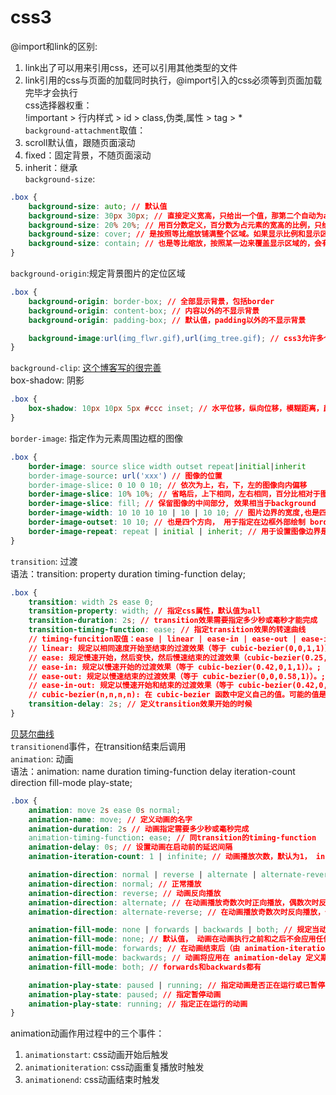 # css3
@import和link的区别:<br />
1. link出了可以用来引用css，还可以引用其他类型的文件<br />
2. link引用的css与页面的加载同时执行，@import引入的css必须等到页面加载完毕才会执行<br />
css选择器权重：<br />
!important > 行内样式 > id > class,伪类,属性 > tag > * <br />
```background-attachment```取值：<br />
1. scroll默认值，跟随页面滚动<br />
2. fixed：固定背景，不随页面滚动<br />
3. inherit：继承<br />
```background-size```:<br />
```css
.box {
    background-size: auto; // 默认值
    background-size: 30px 30px; // 直接定义宽高，只给出一个值，那第二个自动为auto
    background-size: 20% 20%; // 用百分数定义，百分数为占元素的宽高的比例，只给出一个值，那第二个自动为auto
    background-size: cover; // 是按照等比缩放铺满整个区域。如果显示比例和显示区域的比例相差很大某些部分会不显示，比如长度比宽度大很多，则宽度左侧会有一部分不显示
    background-size: contain; // 也是等比缩放，按照某一边来覆盖显示区域的，会有白边
}
```
```background-origin```:规定背景图片的定位区域
```css
.box {
    background-origin: border-box; // 全部显示背景，包括border
    background-origin: content-box; // 内容以外的不显示背景
    background-origin: padding-box; // 默认值，padding以外的不显示背景

    background-image:url(img_flwr.gif),url(img_tree.gif); // css3允许多个图像重叠
}
```
```background-clip```: [这个博客写的很完善](https://blog.csdn.net/cysear/article/details/50238265)<br />
box-shadow: 阴影
```css
.box {
    box-shadow: 10px 10px 5px #ccc inset; // 水平位移，纵向位移，模糊距离，颜色，内模糊
}
```
```border-image```: 指定作为元素周围边框的图像
```css
.box {
    border-image: source slice width outset repeat|initial|inherit
    border-image-source: url('xxx') // 图像的位置
    border-image-slice: 0 10 0 10; // 依次为上，右，下，左的图像向内偏移
    border-image-slice: 10% 10%; // 省略后，上下相同，左右相同，百分比相对于图片的宽和高
    border-image-slice: fill; // 保留图像的中间部分, 效果相当于background
    border-image-width: 10 10 10 10 | 10 | 10 10; // 图片边界的宽度,也是四个方向，可以是百分数
    border-image-outset: 10 10; // 也是四个方向， 用于指定在边框外部绘制 border-image-area 的量
    border-image-repeat: repeat | initial | inherit; // 用于设置图像边界是否应重复（repeat）、拉伸（stretch）或铺满（round）
}
```
```transition```: 过渡<br />
语法：transition: property duration timing-function delay;<br />
```css
.box {
    transition: width 2s ease 0;
    transition-property: width; // 指定css属性，默认值为all
    transition-duration: 2s; // transition效果需要指定多少秒或毫秒才能完成
    transition-timing-function: ease; // 指定transition效果的转速曲线
    // timing-funcition取值：ease | linear | ease-in | ease-out | ease-in-out | cubic-bezier(n,n,n,n);
    // linear: 规定以相同速度开始至结束的过渡效果（等于 cubic-bezier(0,0,1,1)）;
    // ease: 规定慢速开始，然后变快，然后慢速结束的过渡效果（cubic-bezier(0.25,0.1,0.25,1)）;
    // ease-in: 规定以慢速开始的过渡效果（等于 cubic-bezier(0.42,0,1,1)）。;
    // ease-out: 规定以慢速结束的过渡效果（等于 cubic-bezier(0,0,0.58,1)）。;
    // ease-in-out: 规定以慢速开始和结束的过渡效果（等于 cubic-bezier(0.42,0,0.58,1)）;
    // cubic-bezier(n,n,n,n): 在 cubic-bezier 函数中定义自己的值。可能的值是 0 至 1 之间的数值;
    transition-delay: 2s; // 定义transition效果开始的时候
}
```
[贝瑟尔曲线](https://blog.csdn.net/qq_25600055/article/details/51045163)<br />
```transitionend```事件，在transition结束后调用<br />
```animation```: 动画<br />
语法：animation: name duration timing-function delay iteration-count direction fill-mode play-state;<br />
```css
.box {
    animation: move 2s ease 0s normal;
    animation-name: move; // 定义动画的名字
    animation-duration: 2s // 动画指定需要多少秒或毫秒完成
    animation-timing-function: ease; // 同transition的timing-function
    animation-delay: 0s; // 设置动画在启动前的延迟间隔
    animation-iteration-count: 1 | infinite; // 动画播放次数，默认为1， infinite表示无限循环

    animation-direction: normal | reverse | alternate | alternate-reverse; // 定义是否循环交替反向播放动画
    animation-direction: normal; // 正常播放
    animation-direction: reverse; // 动画反向播放
    animation-direction: alternate; // 在动画播放奇数次时正向播放，偶数次时反向播放
    animation-direction: alternate-reverse; // 在动画播放奇数次时反向播放，偶数次时正向播放

    animation-fill-mode: none | forwards | backwards | both; // 规定当动画不播放时，是否应用样式到元素
    animation-fill-mode: none; // 默认值， 动画在动画执行之前和之后不会应用任何样式到目标元素
    animation-fill-mode: forwards; // 在动画结束后（由 animation-iteration-count 决定），动画将应用该属性值
    animation-fill-mode: backwards; // 动画将应用在 animation-delay 定义期间启动动画的第一次迭代的关键帧中定义的属性值
    animation-fill-mode: both; // forwards和backwards都有

    animation-play-state: paused | running; // 指定动画是否正在运行或已暂停
    animation-play-state: paused; // 指定暂停动画
    animation-play-state: running; // 指定正在运行的动画
}
```
animation动画作用过程中的三个事件：<br />
1. ```animationstart```: css动画开始后触发<br />
2. ```animationiteration```: css动画重复播放时触发<br />
3. ```animationend```: css动画结束时触发<br />
